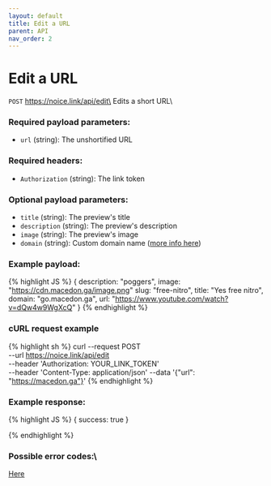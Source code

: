 ```yaml
---
layout: default
title: Edit a URL
parent: API
nav_order: 2
---
```


# Edit a URL

`POST` https://noice.link/api/edit\
Edits a short URL\

### Required payload parameters:

- `url` (string): The unshortified URL

### Required headers:

- `Authorization` (string): The link token

### Optional payload parameters:

- `title` (string): The preview's title
- `description` (string): The preview's description
- `image` (string): The preview's image
- `domain` (string): Custom domain name ([more info here](/custom-domains))

### Example payload:

<!-- prettier-ignore -->
{% highlight JS %}
{
    description: "poggers",
    image: "https://cdn.macedon.ga/image.png"
    slug: "free-nitro",
    title: "Yes free nitro",
    domain: "go.macedon.ga",
    url: "https://www.youtube.com/watch?v=dQw4w9WgXcQ"
}
{% endhighlight %}

### cURL request example

<!-- prettier-ignore -->
{% highlight sh %}
curl --request POST \
 --url https://noice.link/api/edit \
 --header 'Authorization: YOUR_LINK_TOKEN' \
 --header 'Content-Type: application/json'
 --data '{"url": "https://macedon.ga"}'
{% endhighlight %}

### Example response:

<!-- prettier-ignore -->
{% highlight JS %}
{
    success: true
}

{% endhighlight %}

### Possible error codes:\

[Here](https://docs.noice.link/errors)
